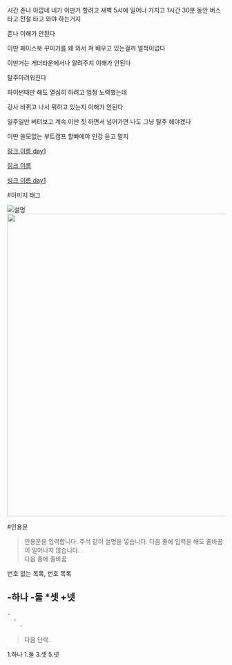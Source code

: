 시간 존나 아깝네 내가 이딴거 할려고 새벽 5시에 일어나 가지고 1시간 30분 동안 버스타고 전철 타고 와야 하는거지

존나 이해가 안된다 

이딴 페이스북 꾸미기를 왜 와서 쳐 배우고 있는걸까 얼척이없다

이딴거는 게더타운에서나 알려주지 이해가 안된다

탈주마려워진다

파이썬때만 해도 열심히 하려고 엄청 노력했는데

강사 바뀌고 나서 뭐하고 있는지 이해가 안된다

일주일만 버텨보고 계속 이딴 짓 하면서 넘어가면 나도 그냥 탈주 해야겠다

이딴 쓸모없는 부트캠프 할빠에야 인강 듣고 말지 

[링크 이름 day1](./day1/)

<a href=''>링크 이름</a>

<a href='./day1/read.md'>링크 이름 day1</a>

#이미지 태그

![설명](이미지주소)
<img src = '이미지 주소 복사'
width='700'>

#인용문

>인용문을 입력합니다. 주석 같이 설명을 넣습니다.
>다음 줄에 입력을 해도 줄바꿈이 일어나지 않습니다.
><br>다음 줄에 줄바꿈

번호 없는 목록, 번호 목록

-하나
-둘
*셋
+넷
  -
    -
      -
        -

>다음 단락.

1.하나
1.둘
3.셋
5.넷
